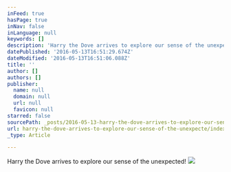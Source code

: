 ```yaml
---
inFeed: true
hasPage: true
inNav: false
inLanguage: null
keywords: []
description: 'Harry the Dove arrives to explore our sense of the unexpected!'
datePublished: '2016-05-13T16:51:29.674Z'
dateModified: '2016-05-13T16:51:06.088Z'
title: ''
author: []
authors: []
publisher:
  name: null
  domain: null
  url: null
  favicon: null
starred: false
sourcePath: _posts/2016-05-13-harry-the-dove-arrives-to-explore-our-sense-of-the-unexpecte.md
url: harry-the-dove-arrives-to-explore-our-sense-of-the-unexpecte/index.html
_type: Article

---
```

Harry the Dove arrives to explore our sense of the unexpected!
![](https://the-grid-user-content.s3-us-west-2.amazonaws.com/6d5e8eb7-cdfa-4c86-ac3c-b0019f12f7f8.jpg)